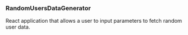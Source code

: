 ### RandomUsersDataGenerator

React application that allows a user to input parameters to fetch random user data.
